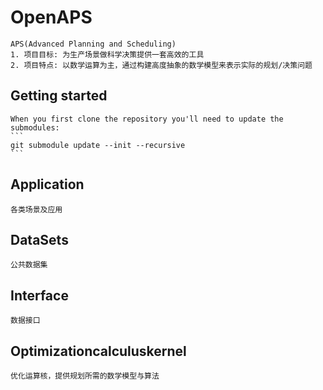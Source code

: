 
# OpenAPS
    APS(Advanced Planning and Scheduling)
    1. 项目目标: 为生产场景做科学决策提供一套高效的工具
    2. 项目特点: 以数学运算为主，通过构建高度抽象的数学模型来表示实际的规划/决策问题

## Getting started
    When you first clone the repository you'll need to update the submodules:
    ```
    git submodule update --init --recursive
    ```

## Application
    各类场景及应用

## DataSets
    公共数据集

## Interface
    数据接口

## Optimizationcalculuskernel
    优化运算核，提供规划所需的数学模型与算法
